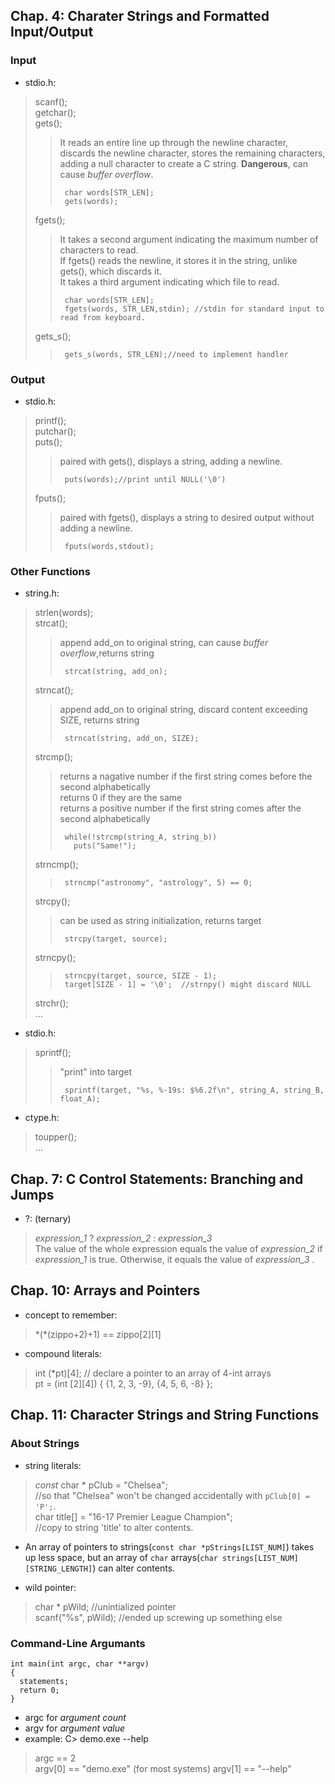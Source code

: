 ## Chap. 4: Charater Strings and Formatted Input/Output

### Input

* stdio.h:  
> scanf();  
> getchar();  
> gets();  
>>  It reads an entire line up through the newline character, discards the newline character, stores the remaining characters, adding a null character to create a C string. __Dangerous__, can cause *buffer overflow*.   
>> ``` 
>>  char words[STR_LEN];   
>>  gets(words);
>> ```  
> fgets();  
>> It takes a second argument indicating the maximum number of characters to read.  
>> If fgets() reads the newline, it stores it in the string, unlike gets(), which discards it.     
>> It takes a third argument indicating which file to read.    
>> ```  
>>  char words[STR_LEN];
>>  fgets(words, STR_LEN,stdin); //stdin for standard input to read from keyboard.
>> ```
> gets_s();  
>> ```
>>  gets_s(words, STR_LEN);//need to implement handler
>> ```


### Output

* stdio.h:  
> printf();  
> putchar();  
> puts();  
>> paired with gets(), displays a string, adding a newline.  
>> ```
>>  puts(words);//print until NULL('\0')
>> ```  
> fputs();  
>> paired with fgets(), displays a string to desired output without adding a newline.  
>> ```
>>  fputs(words,stdout);
>> ```

### Other Functions

* string.h:  
> strlen(words);  
> strcat();  
>> append add_on to original string, can cause *buffer overflow*,returns string    
>> ```
>>  strcat(string, add_on); 
>> ```
> strncat();  
>> append add_on to original string, discard content exceeding SIZE, returns string    
>> ```
>>  strncat(string, add_on, SIZE); 
>> ```
> strcmp();  
>> returns a nagative number if the first string comes before the second alphabetically    
>> returns 0 if they are the same      
>> returns a positive number if the first string comes after the second alphabetically  
>> ```
>>  while(!strcmp(string_A, string_b))
>>    puts("Same!");  
>> ```
> strncmp();  
>> ```
>>  strncmp("astronomy", "astrology", 5) == 0;
>> ```
> strcpy();  
>> can be used as string initialization, returns target  
>> ```
>>  strcpy(target, source);
>> ```
> strncpy();  
>> 
>> ```
>>  strncpy(target, source, SIZE - 1);
>>  target[SIZE - 1] = '\0';  //strnpy() might discard NULL
>> ```
> strchr();  
> ...  

* stdio.h:  
> sprintf();  
>> "print" into target  
>> ```
>>  sprintf(target, "%s, %-19s: $%6.2f\n", string_A, string_B, float_A);
>> ```

* ctype.h:  
> toupper();  
> ...  

## Chap. 7: C Control Statements: Branching and Jumps

* ?: (ternary)  
> *expression_1* ? *expression_2* : *expression_3*  
> The value of the whole expression equals the value of *expression_2* if *expression_1* is true. Otherwise, it equals the value of 
*expression_3* .  

## Chap. 10: Arrays and Pointers

* concept to remember:  
> \*(\*(zippo+2)+1) == zippo[2][1]

* compound literals:   
> int (\*pt)\[4\]; // declare a pointer to an array of 4-int arrays  
> pt = (int \[2\]\[4\]) { {1, 2, 3, -9}, {4, 5, 6, -8} };

## Chap. 11: Character Strings and String Functions 

### About Strings

* string literals:  
> *const* char \* pClub = "Chelsea";   
> //so that "Chelsea" won't be changed accidentally with `pClub[0] = 'P';`.     
> char title[] = "16-17 Premier League Champion";  
> //copy to string 'title' to alter contents.  

* An array of pointers to strings(`const char *pStrings[LIST_NUM]`) takes up less space, but an array of `char` arrays(`char strings[LIST_NUM][STRING_LENGTH]`) can alter contents.  

* wild pointer: 
> char \* pWild;      //unintialized pointer  
> scanf("%s", pWild); //ended up screwing up something else  

### Command-Line Argumants

```
int main(int argc, char **argv)
{
  statements;
  return 0;
}
```

* argc for *argument count*  
* argv for *argument value*  
* example:  C> demo.exe --help  
> argc == 2  
> argv[0] == "demo.exe"  (for most systems)
> argv[1] == "--help"  




